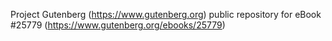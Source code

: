 Project Gutenberg (https://www.gutenberg.org) public repository for eBook #25779 (https://www.gutenberg.org/ebooks/25779)
